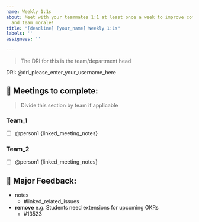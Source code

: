 ```yaml
---
name: Weekly 1:1s
about: Meet with your teammates 1:1 at least once a week to improve communication
  and team morale!
title: "[deadline] [your_name] Weekly 1:1s"
labels: ''
assignees: ''

---
```


> The DRI for this is the team/department head

DRI: @dri_please_enter_your_username_here

## :calendar: Meetings to complete:
> Divide this section by team if applicable
### Team_1
- [ ] @person1 {linked_meeting_notes}

### Team_2
- [ ] @person1 {linked_meeting_notes}

## :pushpin: Major Feedback:
- notes
    - #linked_related_issues
- **remove** e.g. Students need extensions for upcoming OKRs
    - #13523

